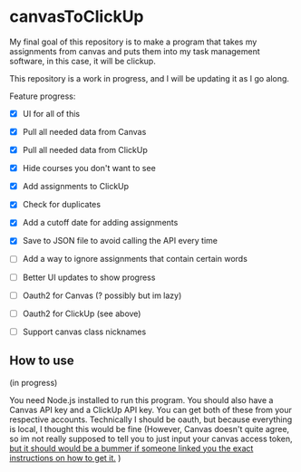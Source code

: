 # canvasToClickUp

My final goal of this repository is to make a program that takes my assignments from canvas and puts them into my task management software, in this case, it will be clickup.

This repository is a work in progress, and I will be updating it as I go along.

Feature progress: 
- [x] UI for all of this
- [x] Pull all needed data from Canvas
- [x] Pull all needed data from ClickUp
- [x] Hide courses you don't want to see
- [x] Add assignments to ClickUp
- [x] Check for duplicates
- [x] Add a cutoff date for adding assignments
- [x] Save to JSON file to avoid calling the API every time
- [ ] Add a way to ignore assignments that contain certain words
- [ ] Better UI updates to show progress
- [ ] Oauth2 for Canvas (? possibly but im lazy)
- [ ] Oauth2 for ClickUp (see above)
- [ ] Support canvas class nicknames


## How to use
(in progress)

You need Node.js installed to run this program. You should also have a Canvas API key and a ClickUp API key. You can get both of these from your respective accounts. Technically I should be oauth, but because everything is local, I thought this would be fine (However, Canvas doesn't quite agree, so im not really supposed to tell you to just input your canvas access token, [but it should would be a bummer if someone linked you the  exact instructions on how to get it.](https://community.canvaslms.com/t5/Student-Guide/How-do-I-manage-API-access-tokens-as-a-student/ta-p/273) )